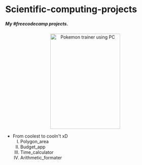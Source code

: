 <h1>Scientific-computing-projects</h1>
<h5>My #freecodecamp projects.</h5>
<div align="center">
  <img src="https://i.pinimg.com/originals/86/70/c4/8670c4da3a580725b13a12ac86808bce.png" width="220px" height="300" alt="Pokemon trainer using PC">
</div>
<ul>
    <li>
      From coolest to cooln't xD
    <ol type="I">
      <li>Polygon_area</li>
      <li>Budget_app</li>
      <li>Time_calculator</li>
      <li>Arithmetic_formater</li>
    </ol>
    </li>
  </ul>
